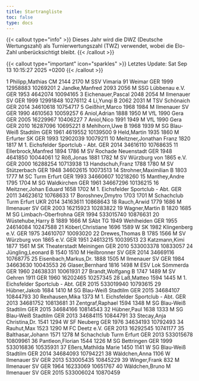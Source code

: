 ```yaml
---
title: Startrangliste
toc: false
type: docs
---
```


{{< callout type="info" >}}
Dieses Jahr wird die DWZ (Deutsche Wertungszahl) als Turnierwertungszahl (TWZ) verwendet, wobei die Elo-Zahl unberücksichtigt bleibt.
{{< /callout >}}

{{< callout type="important" icon="sparkles" >}}
Letztes Update: Sat Sep 13 10:15:27 2025 +0200
{{< /callout >}}

<startrangliste>
1	Philipp,Mathias	CM	2144	2170	M	SSV Vimaria 91 Weimar	GER	1999	12958883	10269201
2	Jandke,Manfred		2093	2056	M	SSG Lübbenau e.V.	GER	1953	4642074	10094165
3	Eichenauer,Pascal		2048	2054	M	Ilmenauer SV	GER	1999	12991848	10276112
4	Li,Yunqi	B	2062	2031	M	TSV Schönaich	GER	2014	34610618	10754717
5	Geißhirt,Marco		1968	1984	M	Ilmenauer SV	GER	1990	4610563	10059257
6	Aniol,Adrian		1888	1950	M	VfL 1990 Gera	GER	2005	16229967	10406227
7	Aniol,Nico		1991	1949	M	VfL 1990 Gera	GER	2010	16287096	10695221
8	Mehlhorn,Uwe	B	1968	1939	M	SG Blau-Weiß Stadtilm	GER	1961	4619552	10139500
9	Held,Martin		1935	1860	M	Erfurter SK	GER	1993	12902039	10079211
10	Meitzner,Jonathan Franz		1820	1817	M	1. Eichsfelder Sportclub - Abt.	GER	2014	34616110	10768635
11	Ellerbrock,Manfred		1894	1786	M	SV Rochade Neuenstadt	GER	1948	4641850	10044061
12	Röß,Jonas		1881	1782	M	SV Würzburg von 1865 e.V.	GER	2000	16288254	10713938
13	Handschuh,Franz		1788	1780	M	SV Stützerbach	GER	1948	34602615	10073513
14	Strohner,Maximilian	B	1803	1777	M	SC Turm Erfurt	GER	1993	34660607	10218260
15	Manthey,Andre		1795	1704	M	SG Waldkirchen	GER	1961	34667296	10136215
16	Meitzner,Johan Eduard		1658	1702	M	1. Eichsfelder Sportclub - Abt.	GER	2011	34623612	10768633
17	Boroshnev,Dmytro		1703	1701	M	Schachclub Turm Erfurt	UKR	2014	34163611	10868643
18	Rauch,Arwid		1779	1686	M	Ilmenauer SV	GER	2003	16215923	10283822
19	Wagner,Martin	B	1820	1685	M	SG Limbach-Oberfrohna	GER	1994	533015740	10876631
20	Wüstehube,Harry	B	1889	1666	M	SAbt TG 1949 Wehlheiden	GER	1955	24614084	10247588
21	Köberl,Christiane		1696	1589	W	SK 1982 Klingenberg e.V.	GER	1975	34610707	10093020
22	Drewes,Thomas	B	1785	1566	M	SV Würzburg von 1865 e.V.	GER	1951	24613215	10039513
23	Katzmann,Kimi		1877	1561	M	SK Theaterstadt Meiningen	GER	2010	533003378	10833057
24	Jüngling,Leonard	B	1540	1510	M	Heilbronner SV	GER	2014	34669116	10768775
25	Eisenbach,Markus,Dr.		1888	1505	M	Ilmenauer SV	GER	1984	34663630	10043553
26	Glaser,Bernhard		1816	1498	M	ESV Lok Sömmerda	GER	1960	24638331	10061931
27	Brandt,Wolfgang	B	1747	1489	M	SV Gehren 1911	GER	1960	16202465	10257345
28	Laß,Matteo		1594	1445	M	1. Eichsfelder Sportclub - Abt.	GER	2015	533019940	10793615
29	Hübner,Jakob		1684	1410	M	SG Blau-Weiß Stadtilm	GER	2015	34684107	10844793
30	Rexhausen,Mika			1373	M	1. Eichsfelder Sportclub - Abt.	GER	2013	34681752	10813681
31	Zentgraf,Raphael		1594	1348	M	SG Blau-Weiß Stadtilm	GER	2015	34684166	10814543
32	Hübner,Paul		1638	1333	M	SG Blau-Weiß Stadtilm	GER	2013	34684115	10844791
33	Stecay,Anja Christina,Dr.		1541	1294	W	SF Neuberg	GER	1976	34634193	10792493
34	Rauhut,Max		1523	1290	M	FC Deetz e.V.	GER	2013	16292545	10741177
35	Balthasar,Johann		1571	1278	M	Schachclub Turm Erfurt	GER	2013	533015678	10809961
36	Pantleon,Florian		1544	1226	M	SG Bettringen	GER	1999	533016836	10535931
37	Eßers,Mathilda Marie		1450	1141	W	SG Blau-Weiß Stadtilm	GER	2014	34684093	10794221
38	Wäldchen,Anna			1106	W	Ilmenauer SV	GER	2013	533005435	10845229
39	Winger,Frank			832	M	Ilmenauer SV	GER	1964	16233069	10651767
40	Wäldchen,Bruno				M	Ilmenauer SV	GER	2015	533006024	10870459
</startrangliste>
